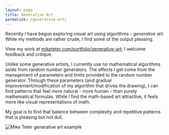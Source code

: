```yaml
---
layout: page
title: Generative Art
permalink: /generative-art/
---
```


Recently I have begun exploring visual art using algorithms - <em>generative art</em>.  While my methods are rather
crude, I find some of the output pleasing.

View my work at <a href="http://miketeter.com/portfolio/generative-art">miketeter.com/portfolio/generative-art</a>; I welcome feedback and critique.

Unlike some generative artists, I currently use no mathematical algorithms aside from random number generators.  The
effects I get come from the management of parameters and limits provided to the random number generator.  Through
these parameters (and gradual improvement/modification of my algorithm that drives the drawing), I can find patterns
that feel more natural - more human - than purely mathematical formulas.  While I find the math-based art attractive,
it feels more like visual representations of math.

My goal is to find that balance between complexity and repetitive patterns that is pleasing but not dull.

![Mike Teter generative art example](/assets/jazz_at_midnight.png)
